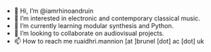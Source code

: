 - 👋 Hi, I’m @iamrhinoandruin
- 👀 I’m interested in electronic and contemporary classical music.
- 🌱 I’m currently learning modular synthesis and Python.
- 💞️ I’m looking to collaborate on audiovisual projects.
- 📫 How to reach me ruaidhri.mannion [at ]brunel [dot] ac [dot] uk

<!---
iamrhinoandruin/iamrhinoandruin is a ✨ special ✨ repository because its `README.md` (this file) appears on your GitHub profile.
You can click the Preview link to take a look at your changes.
--->
